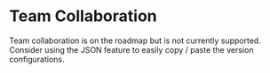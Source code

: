 # Team Collaboration

Team collaboration is on the roadmap but is not currently supported. Consider using the JSON feature to easily copy / paste the version configurations.
